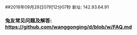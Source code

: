 ##2018年09月28日07时12分07秒 新址: 142.93.64.91
### 兔友常见问题及解答: https://github.com/wanggonging/d/blob/w/FAQ.md
